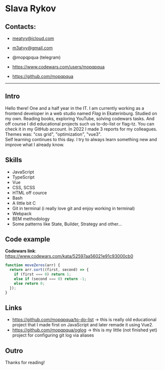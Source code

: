 # Slava Rykov
## Contacts:
 - meatyy@icloud.com
 - m3atyy@gmail.com
 - @mopqpqua (telegram)

 - https://www.codewars.com/users/mopqpqua
 - https://github.com/mopqpqua
---

## Intro
Hello there! One and a half year in the IT. I am currently working as a frontend developer in a web studio named *Flag* in Ekaterinburg. Studied on my own. Reading books, exploring YouTube, solving codewars tasks. And off course I did educational projects such us to-do-list or flag-tz. You can check it in my GitHub account. In 2022 I made 3 reports for my colleagues. Themes was: "css grid", "optimization", "vue3".<br/>
Self learning continues to this day. I try to always learn something new and improve what I already know.

## Skills
 - JavaScript
 - TypeScript
 - Vue
 - CSS, SCSS
 - HTML off cource
 - Bash
 - A little bit C
 - Git in terminal (i really love git and enjoy working in terminal)
 - Webpack
 - BEM methodology
 - Some patterns like State, Builder, Strategy and other...

## Code example
**Codewars link**: https://www.codewars.com/kata/52597aa56021e91c93000cb0
<br/>
```javascript
function moveZeros(arr) {
  return arr.sort((first, second) => {
    if (first === 0) return 1;
    else if (second === 0) return -1;
    else return 0;
  });
}
```

## Links
 - https://github.com/mopqpqua/to-do-list -> this is really old educational project that I made first on JavaScript and later remade it using Vue2.
 - https://github.com/mopqpqua/oglog -> this is my little (not finished yet) project for configuring git log via aliases

## Outro
Thanks for reading!
